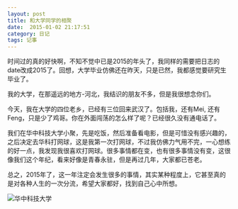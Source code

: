 ```yaml
---
layout: post
title: 和大学同学的相聚
date:  2015-01-02 21:17:51   
category: 日记
tags: 记事
---
```


时间过的真的好快啊，不知不觉中已是2015的年头了，我同样的需要把日志的date改成2015了。回想，大学毕业仿佛还在昨天，只是已然，我都感觉要研究生毕业了。

我的大学，在那遥远的地方-河北，我结识的朋友不多，但是我很想念你们。

今天，我在大学的四位老乡，已经有三位回来武汉了。包括我，还有Mei, 还有Feng，只是少了鸡哥。你在外面闯荡的怎么样了呢？已经很久没有通电话了。

我们在华中科技大学小聚，先是吃饭，然后准备看电影，但是可惜没有感兴趣的，之后决定去华科打网球，这是我第一次打网球，不过我仿佛力气用不完，一心想练的好一点，我发现我很喜欢打网球。很多事情都在变，也有很多事情没有变，这很像我们这个年纪，看来好像是青春永驻，但是再过几年，大家都已苍老。

总之，2015年了，这一年注定会发生很多的事情，其实某种程度上，它甚至真的是对各种人生的一次分流，希望大家都好，找到自己心中所想。

![华中科技大学](http://shamospace.qiniudn.com/hust.jpg)



















